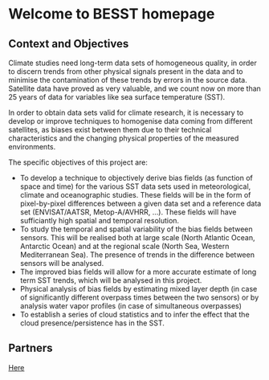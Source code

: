 # Welcome to BESST homepage 

## Context and Objectives

Climate studies need long-term data sets of homogeneous quality, in order to discern trends from other physical signals present in the data and to minimise the contamination of these trends by errors in the source data. Satellite data have proved as very valuable, and we count now on more than 25 years of data for variables like sea surface temperature (SST).

In order to obtain data sets valid for climate research, it is necessary to develop or improve techniques to homogenise data coming from different satellites, as biases exist between them due to their technical characteristics and the changing physical properties of the measured environments.

The specific objectives of this project are:

* To develop a technique to objectively derive bias fields (as function of space and time) for the various SST data sets used in meteorological, climate and oceanographic studies. These fields will be in the form of pixel-by-pixel differences between a given data set and a reference data set (ENVISAT/AATSR, Metop-A/AVHRR, ...). These fields will have sufficiantly high spatial and temporal resolution.
* To study the temporal and spatial variability of the bias fields between sensors. This will be realised both at large scale (North Atlantic Ocean, Antarctic Ocean) and at the regional scale (North Sea, Western Mediterranean Sea). The presence of trends in the difference between sensors will be analysed.
* The improved bias fields will allow for a more accurate estimate of long term SST trends, which will be analysed in this project.
* Physical analysis of bias fields by estimating mixed layer depth (in case of significantly different overpass times between the two sensors) or by analysis water vapor profiles (in case of simultaneous overpasses)
* To establish a series of cloud statistics and to infer the effect that the cloud presence/persistence has in the SST.

## Partners ##

[Here](./Partners.md)
